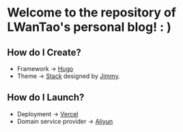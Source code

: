 # Welcome to the repository of LWanTao's personal blog! : )

## How do I Create?

* Framework -> [Hugo](https://gohugo.io/)
* Theme -> [Stack](https://github.com/CaiJimmy/hugo-theme-stack) designed by [Jimmy](https://jimmycai.com).

## How do I Launch?

* Deployment -> [Vercel](https://vercel.com/)
* Domain service provider -> [Aliyun](https://www.aliyun.com/)
